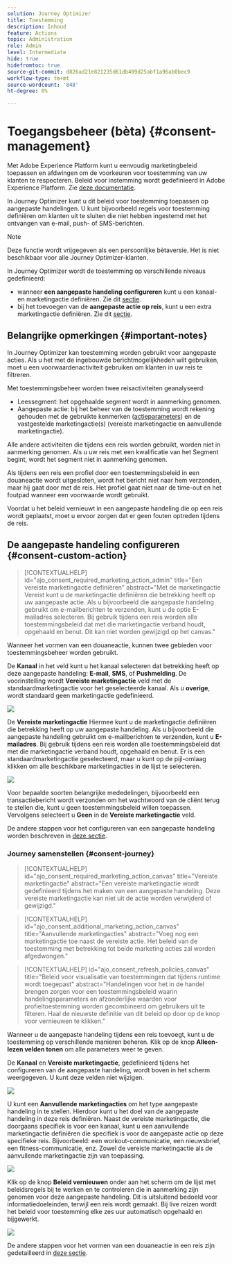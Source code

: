 ```yaml
---
solution: Journey Optimizer
title: Toestemming
description: Inhoud
feature: Actions
topic: Administration
role: Admin
level: Intermediate
hide: true
hidefromtoc: true
source-git-commit: d826ad21e821235d61db499d25abf1a96ab0bec9
workflow-type: tm+mt
source-wordcount: '848'
ht-degree: 0%

---
```


# Toegangsbeheer (bèta) {#consent-management}

Met Adobe Experience Platform kunt u eenvoudig marketingbeleid toepassen en afdwingen om de voorkeuren voor toestemming van uw klanten te respecteren. Beleid voor instemming wordt gedefinieerd in Adobe Experience Platform. Zie [deze documentatie](https://experienceleague.adobe.com/docs/experience-platform/data-governance/policies/user-guide.html?lang=en#consent-policy).

In Journey Optimizer kunt u dit beleid voor toestemming toepassen op aangepaste handelingen. U kunt bijvoorbeeld regels voor toestemming definiëren om klanten uit te sluiten die niet hebben ingestemd met het ontvangen van e-mail, push- of SMS-berichten.

>[!NOTE]
>
>Deze functie wordt vrijgegeven als een persoonlijke bètaversie. Het is niet beschikbaar voor alle Journey Optimizer-klanten.

In Journey Optimizer wordt de toestemming op verschillende niveaus gedefinieerd:

* wanneer **een aangepaste handeling configureren** kunt u een kanaal- en marketingactie definiëren. Zie dit [sectie](../action/consent.md#consent-custom-action).
* bij het toevoegen van de **aangepaste actie op reis**, kunt u een extra marketingactie definiëren. Zie dit [sectie](../action/consent.md#consent-journey).

## Belangrijke opmerkingen {#important-notes}

In Journey Optimizer kan toestemming worden gebruikt voor aangepaste acties. Als u het met de ingebouwde berichtmogelijkheden wilt gebruiken, moet u een voorwaardenactiviteit gebruiken om klanten in uw reis te filtreren.

Met toestemmingsbeheer worden twee reisactiviteiten geanalyseerd:

* Leessegment: het opgehaalde segment wordt in aanmerking genomen.
* Aangepaste actie: bij het beheer van de toestemming wordt rekening gehouden met de gebruikte kenmerken ([actieparameters](../action/about-custom-action-configuration.md#define-the-message-parameters)) en de vastgestelde marketingactie(s) (vereiste marketingactie en aanvullende marketingactie).

Alle andere activiteiten die tijdens een reis worden gebruikt, worden niet in aanmerking genomen. Als u uw reis met een kwalificatie van het Segment begint, wordt het segment niet in aanmerking genomen.

Als tijdens een reis een profiel door een toestemmingsbeleid in een douaneactie wordt uitgesloten, wordt het bericht niet naar hem verzonden, maar hij gaat door met de reis. Het profiel gaat niet naar de time-out en het foutpad wanneer een voorwaarde wordt gebruikt.

Voordat u het beleid vernieuwt in een aangepaste handeling die op een reis wordt geplaatst, moet u ervoor zorgen dat er geen fouten optreden tijdens de reis.

<!--
There are two types of latency regarding the use of consent policies:

* **User latency**: the delay from the time a profile changes a consent settings to the moment it is applied in Experience Platform. This can take up to 48h. 
* **Consent policy latency**: the delay from the time a consent policy is created or updated to the moment it is applied. This can take up to 6 hours
-->

## De aangepaste handeling configureren {#consent-custom-action}

>[!CONTEXTUALHELP]
>id="ajo_consent_required_marketing_action_admin"
>title="Een vereiste marketingactie definiëren"
>abstract="Met de marketingactie Vereist kunt u de marketingactie definiëren die betrekking heeft op uw aangepaste actie. Als u bijvoorbeeld die aangepaste handeling gebruikt om e-mailberichten te verzenden, kunt u de optie E-mailadres selecteren. Bij gebruik tijdens een reis worden alle toestemmingsbeleid dat met die marketingactie verband houdt, opgehaald en benut. Dit kan niet worden gewijzigd op het canvas."

Wanneer het vormen van een douaneactie, kunnen twee gebieden voor toestemmingsbeheer worden gebruikt.

De **Kanaal** in het veld kunt u het kanaal selecteren dat betrekking heeft op deze aangepaste handeling: **E-mail**, **SMS**, of **Pushmelding**. De voorinstelling wordt **Vereiste marketingactie** veld met de standaardmarketingactie voor het geselecteerde kanaal. Als u **overige**, wordt standaard geen marketingactie gedefinieerd.

![](assets/consent1.png)

De **Vereiste marketingactie** Hiermee kunt u de marketingactie definiëren die betrekking heeft op uw aangepaste handeling. Als u bijvoorbeeld die aangepaste handeling gebruikt om e-mailberichten te verzenden, kunt u **E-mailadres**. Bij gebruik tijdens een reis worden alle toestemmingsbeleid dat met die marketingactie verband houdt, opgehaald en benut. Er is een standaardmarketingactie geselecteerd, maar u kunt op de pijl-omlaag klikken om alle beschikbare marketingacties in de lijst te selecteren.

![](assets/consent2.png)

Voor bepaalde soorten belangrijke mededelingen, bijvoorbeeld een transactiebericht wordt verzonden om het wachtwoord van de cliënt terug te stellen die, kunt u geen toestemmingsbeleid willen toepassen. Vervolgens selecteert u **Geen** in de **Vereiste marketingactie** veld.

De andere stappen voor het configureren van een aangepaste handeling worden beschreven in [deze sectie](../action/about-custom-action-configuration.md#consent-management).

### Journey samenstellen {#consent-journey}

>[!CONTEXTUALHELP]
>id="ajo_consent_required_marketing_action_canvas"
>title="Vereiste marketingactie"
>abstract="Een vereiste marketingactie wordt gedefinieerd tijdens het maken van een aangepaste handeling. Deze vereiste marketingactie kan niet uit de actie worden verwijderd of gewijzigd."

>[!CONTEXTUALHELP]
>id="ajo_consent_additional_marketing_action_canvas"
>title="Aanvullende marketingacties"
>abstract="Voeg nog een marketingactie toe naast de vereiste actie. Het beleid van de toestemming met betrekking tot beide marketing acties zal worden afgedwongen."

>[!CONTEXTUALHELP]
>id="ajo_consent_refresh_policies_canvas"
>title="Beleid voor visualisatie van toestemmingen dat tijdens runtime wordt toegepast"
>abstract="Handelingen voor het in de handel brengen zorgen voor een toestemmingsbeleid waarin handelingsparameters en afzonderlijke waarden voor profieltoestemming worden gecombineerd om gebruikers uit te filteren. Haal de nieuwste definitie van dit beleid op door op de knop voor vernieuwen te klikken."

Wanneer u de aangepaste handeling tijdens een reis toevoegt, kunt u de toestemming op verschillende manieren beheren. Klik op de knop **Alleen-lezen velden tonen** om alle parameters weer te geven.

De **Kanaal** en **Vereiste marketingactie**, gedefinieerd tijdens het configureren van de aangepaste handeling, wordt boven in het scherm weergegeven. U kunt deze velden niet wijzigen.

![](assets/consent4.png)

U kunt een **Aanvullende marketingacties** om het type aangepaste handeling in te stellen. Hierdoor kunt u het doel van de aangepaste handeling in deze reis definiëren. Naast de vereiste marketingactie, die doorgaans specifiek is voor een kanaal, kunt u een aanvullende marketingactie definiëren die specifiek is voor de aangepaste actie op deze specifieke reis. Bijvoorbeeld: een workout-communicatie, een nieuwsbrief, een fitness-communicatie, enz. Zowel de vereiste marketingactie als de aanvullende marketingactie zijn van toepassing.

![](assets/consent3.png)

Klik op de knop **Beleid vernieuwen** onder aan het scherm om de lijst met beleidsregels bij te werken en te controleren die in aanmerking zijn genomen voor deze aangepaste handeling. Dit is uitsluitend bedoeld voor informatiedoeleinden, terwijl een reis wordt gemaakt. Bij live reizen wordt het beleid voor toestemming elke zes uur automatisch opgehaald en bijgewerkt.

![](assets/consent5.png)

<!--
The following data is taken into account for consent:

* marketing actions and additional marketing actions defined in the custom action
* action parameters defined in the custom action, see this [section](../action/about-custom-action-configuration.md#define-the-message-parameters) 
* attributes used as criteria in a segment when the journey starts with a Read segment, see this [section](../building-journeys/read-segment.md) 

>[!NOTE]
>
>Please note that there can be a latency when updating the list of policies applied, refer to this [this section](../action/consent.md#important-notes).
-->

De andere stappen voor het vormen van een douaneactie in een reis zijn gedetailleerd in [deze sectie](../building-journeys/using-custom-actions.md).
